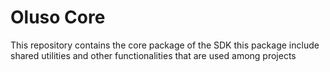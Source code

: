 # Oluso Core

This repository contains the core package of the SDK this package include shared utilities
and other functionalities that are used among projects